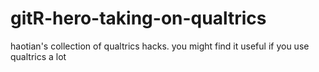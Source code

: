 # gitR-hero-taking-on-qualtrics
haotian's collection of qualtrics hacks. you might find it useful if you use qualtrics a lot
